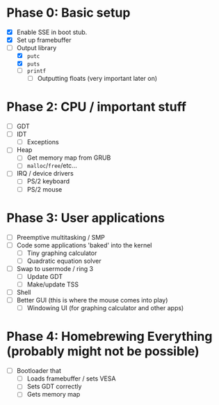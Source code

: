 # Phase 0: Basic setup
- [X] Enable SSE in boot stub.
- [X] Set up framebuffer
- [ ] Output library
  - [X] `putc`
  - [X] `puts`
  - [ ] `printf`
    - [ ] Outputting floats (very important later on)

# Phase 2: CPU / important stuff
- [ ] GDT
- [ ] IDT
  - [ ] Exceptions
- [ ] Heap
  - [ ] Get memory map from GRUB
  - [ ] `malloc`/`free`/etc...
- [ ] IRQ / device drivers
  - [ ] PS/2 keyboard
  - [ ] PS/2 mouse

# Phase 3: User applications
- [ ] Preemptive multitasking / SMP
- [ ] Code some applications 'baked' into the kernel
  - [ ] Tiny graphing calculator
  - [ ] Quadratic equation solver
- [ ] Swap to usermode / ring 3
  - [ ] Update GDT
  - [ ] Make/update TSS
- [ ] Shell
- [ ] Better GUI (this is where the mouse comes into play)
  - [ ] Windowing UI (for graphing calculator and other apps)

# Phase 4: Homebrewing Everything (probably might not be possible)
- [ ] Bootloader that
  - [ ] Loads framebuffer / sets VESA
  - [ ] Sets GDT correctly
  - [ ] Gets memory map
